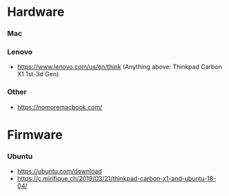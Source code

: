 # Hardware

### Mac

### Lenovo
- https://www.lenovo.com/us/en/think (Anything above: Thinkpad Carbon X1 1st-3d Gen)

### Other
- https://nomoremacbook.com/

# Firmware

### Ubuntu
- https://ubuntu.com/download
- https://c.mirifique.ch/2019/03/21/thinkpad-carbon-x1-and-ubuntu-18-04/

